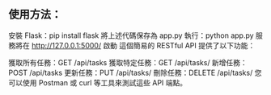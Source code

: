 ## 使用方法：

安裝 Flask：pip install flask
將上述代碼保存為 app.py
執行：python app.py
服務將在 http://127.0.0.1:5000/ 啟動
這個簡易的 RESTful API 提供了以下功能：

獲取所有任務：GET /api/tasks
獲取特定任務：GET /api/tasks/
新增任務：POST /api/tasks
更新任務：PUT /api/tasks/
刪除任務：DELETE /api/tasks/
您可以使用 Postman 或 curl 等工具來測試這些 API 端點。

